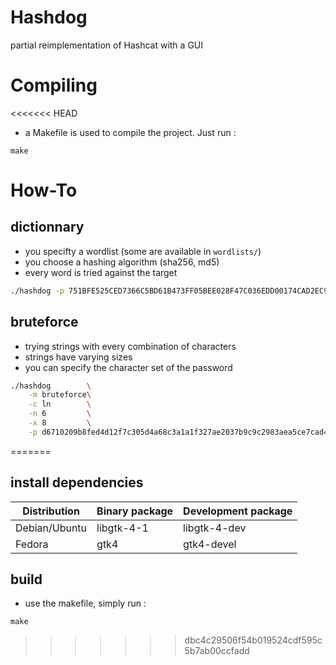 # Hashdog
partial reimplementation of Hashcat with a GUI

# Compiling
<<<<<<< HEAD
- a Makefile is used to compile the project. Just run :
```
make
```

# How-To
## dictionnary
- you specifty a wordlist (some are available in `wordlists/`)
- you choose a hashing algorithm (sha256, md5)
- every word is tried against the target
```bash
./hashdog -p 751BFE525CED7366C5BD61B473FF05BEE028F47C036EDD00174CAD2EC92FE63A
```

## bruteforce
- trying strings with every combination of characters
- strings have varying sizes
- you can specify the character set of the password
```bash
./hashdog        \
    -m bruteforce\
    -c ln        \
    -n 6         \
    -x 8         \
    -p d6710209b8fed4d12f7c305d4a68c3a1a1f327ae2037b9c9c2983aea5ce7cad4
```
=======
## install dependencies

| Distribution   | Binary package | Development package |
|----------------|----------------|----------------------|
| Debian/Ubuntu  | libgtk-4-1     | libgtk-4-dev         |
| Fedora         | gtk4           | gtk4-devel           |

## build
- use the makefile, simply run :
```
make
```
>>>>>>> dbc4c29506f54b019524cdf595c5b7ab00ccfadd
